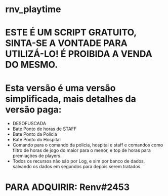 # rnv_playtime
# ESTE É UM SCRIPT GRATUITO, SINTA-SE A VONTADE PARA UTILIZÁ-LO! É PROIBIDA A VENDA DO MESMO.
# Esta versão é uma versão simplificada, mais detalhes da versão paga:
* DESOFUSCADA
* Bate Ponto de horas de STAFF
* Bate Ponto da Policia
* Bate Ponto do Hospital
* Comando para o comando da policia, hospital e staff e comandos como filtro de horas de jogo do maior para o menor, e top de horas para premiações de players.
* Todos os recursos não são por Log, e sim por banco de dados, salvando os dados em segundos para depois serem tratados.

# PARA ADQUIRIR: Renv#2453

